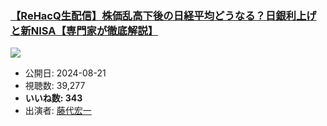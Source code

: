 ### [【ReHacQ生配信】株価乱高下後の日経平均どうなる？日銀利上げと新NISA【専門家が徹底解説】](https://www.youtube.com/watch?v=3NWsNtr2a8E)
[![](https://img.youtube.com/vi/3NWsNtr2a8E/sddefault.jpg)](https://www.youtube.com/watch?v=3NWsNtr2a8E)
-   公開日: 2024-08-21
-   視聴数: 39,277
-   **いいね数: 343**
-   出演者: [藤代宏一](/rehacq_fan/people/藤代宏一 "wikilink")
